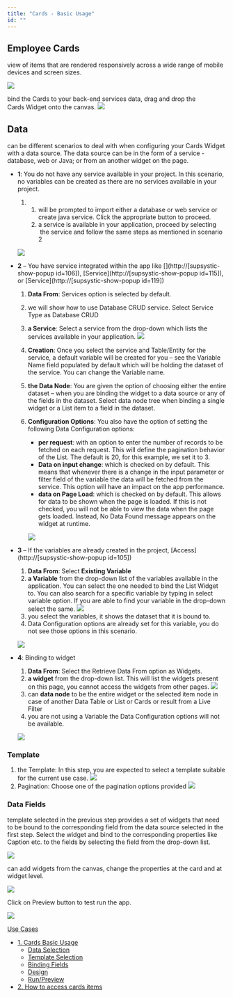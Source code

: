 ```yaml
---
title: "Cards - Basic Usage"
id: ""
---
```


## Employee Cards

view of items that are rendered responsively across a wide range of mobile devices and screen sizes.

[![](../assets/cards_basic_run.png)](../assets/cards_basic_run.png)

bind the Cards to your back-end services data, drag and drop the Cards Widget onto the canvas. [![](../assets/cards_sel.png)](../assets/cards_sel.png)

## Data

can be different scenarios to deal with when configuring your Cards Widget with a data source. The data source can be in the form of a service - database, web or Java; or from an another widget on the page.

- **1**: You do not have any service available in your project. In this scenario, no variables can be created as there are no services available in your project.
    
    1. 1. will be prompted to import either a database or web service or create java service. Click the appropriate button to proceed.
        2. a service is available in your application, proceed by selecting  the service and follow the same steps as mentioned in scenario 2
    
    [![](../assets/cards_basic_data1.png)](../assets/cards_basic_data1.png)
- **2** – You have service integrated within the app like [](http://[supsystic-show-popup id=106]), [Service](http://[supsystic-show-popup id=115]), or [Service](http://[supsystic-show-popup id=119])
    1. **Data From**: Services option is selected by default.
    2. we will show how to use Database CRUD service. Select Service Type as Database CRUD
    3. **a Service**: Select a service from the drop-down which lists the services available in your application. [![](../assets/cards_basic_data2_1.png)](../assets/cards_basic_data2_1.png)
    4. **Creation**: Once you select the service and Table/Entity for the service, a default variable will be created for you – see the Variable Name field populated by default which will be holding the dataset of the service. You can change the Variable name.
    5. **the Data Node**: You are given the option of choosing either the entire dataset – when you are binding the widget to a data source or any of the fields in the dataset. Select data node tree when binding a single widget or a List item to a field in the dataset.
    6. **Configuration Options**: You also have the option of setting the following Data Configuration options:
        
        - **per request**: with an option to enter the number of records to be fetched on each request. This will define the pagination behavior of the List. The default is 20, for this example, we set it to 3.
        - **Data on input change**: which is checked on by default. This means that whenever there is a change in the input parameter or filter field of the variable the data will be fetched from the service. This option will have an impact on the app performance.
        - **data on Page Load**: which is checked on by default. This allows for data to be shown when the page is loaded. If this is not checked, you will not be able to view the data when the page gets loaded. Instead, No Data Found message appears on the widget at runtime.
        
        [![](../assets/cards_basic_data2_2.png)](../assets/cards_basic_data2_2.png)
- **3** – If the variables are already created in the project, [Access](http://[supsystic-show-popup id=105])
    
    1. **Data From**: Select **Existing Variable**
    2. **a Variable** from the drop-down list of the variables available in the application. You can select the one needed to bind the List Widget to. You can also search for a specific variable by typing in select variable option. If you are able to find your variable in the drop-down select the same. [![](../assets/cards_basic_data3_1.png)](../assets/cards_basic_data3_1.png)
    3. you select the variables, it shows the dataset that it is bound to.
    4. Data Configuration options are already set for this variable, you do not see those options in this scenario.
    
    [![](../assets/cards_basic_data3_2.png)](../assets/cards_basic_data3_2.png)
- **4**: Binding to widget
    
    1. **Data From**: Select the Retrieve Data From option as Widgets.
    2. **a widget** from the drop-down list. This will list the widgets present on this page, you cannot access the widgets from other pages. [![](../assets/cards_basic_data4_1.png)](../assets/cards_basic_data4_1.png)
    3. can **data node** to be the entire widget or the selected item node in case of another Data Table or List or Cards or result from a Live Filter
    4. you are not using a Variable the Data Configuration options will not be available.
    
    [![](../assets/cards_basic_data4_2.png)](../assets/cards_basic_data4_2.png)

### Template

1. the Template: In this step, you are expected to select a template suitable for the current use case. [![](../assets/Card_template.png)](../assets/Card_template.png)
2. Pagination: Choose one of the pagination options provided [![](../assets/Card_pag.png)](../assets/Card_pag.png)

### Data Fields

template selected in the previous step provides a set of widgets that need to be bound to the corresponding field from the data source selected in the first step. Select the widget and bind to the corresponding properties like Caption etc. to the fields by selecting the field from the drop-down list.

[![](../assets/cards_basic_fields.png)](../assets/cards_basic_fields.png)

can add widgets from the canvas, change the properties at the card and at widget level.

[![](../assets/cards_basic_design.png)](../assets/cards_basic_design.png)

Click on Preview button to test run the app.

[![](https://www.wavemaker.com../assets/cards_basic_run.png)](https://www.wavemaker.com../assets/cards_basic_run.png)

[Use Cases](/learn/app-development/widgets/datalive/cards/card-use-cases/)

- [1\. Cards Basic Usage](/learn/app-development/widgets/datalive/cards/card-basic-usage/)
    - [Data Selection](#data-selection)
    - [Template Selection](#template-selection)
    - [Binding Fields](#binding-fields)
    - [Design](#design)
    - [Run/Preview](#run)
- [2\. How to access cards items](/learn/how-tos/capturing-card-items/)
